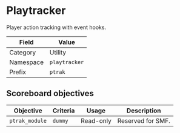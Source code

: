 # Playtracker
Player action tracking with event hooks.

Field           | Value
--------------- | -----
Category        | Utility
Namespace       | `playtracker`
Prefix          | `ptrak`

## Scoreboard objectives
Objective       | Criteria  | Usage     | Description
--------------- | --------- | --------- | -----------
`ptrak_module`  | `dummy`   | Read-only | Reserved for SMF.
